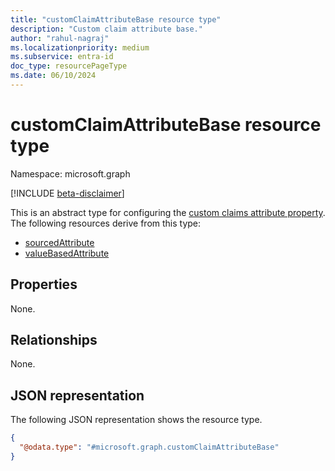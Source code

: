 ```yaml
---
title: "customClaimAttributeBase resource type"
description: "Custom claim attribute base."
author: "rahul-nagraj"
ms.localizationpriority: medium
ms.subservice: entra-id
doc_type: resourcePageType
ms.date: 06/10/2024
---
```


# customClaimAttributeBase resource type

Namespace: microsoft.graph

[!INCLUDE [beta-disclaimer](../../includes/beta-disclaimer.md)]

This is an abstract type for configuring the [custom claims attribute property](../resources/customclaimconfiguration.md). The following resources derive from this type:

- [sourcedAttribute](../resources/sourcedattribute.md)
- [valueBasedAttribute](../resources/valuebasedattribute.md)

## Properties
None.

## Relationships
None.

## JSON representation
The following JSON representation shows the resource type.
<!-- {
  "blockType": "resource",
  "@odata.type": "microsoft.graph.customClaimAttributeBase"
}
-->
``` json
{
  "@odata.type": "#microsoft.graph.customClaimAttributeBase"
}
```
